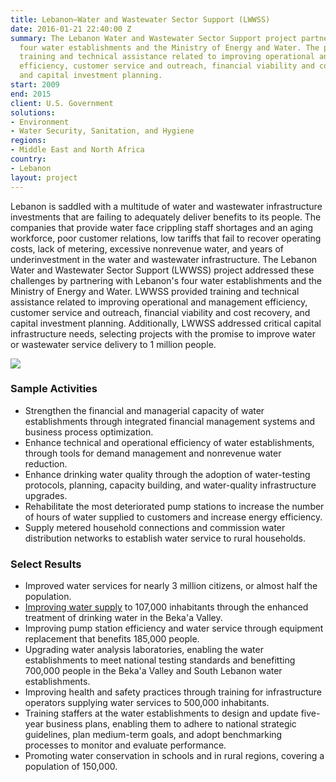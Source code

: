 ```yaml
---
title: Lebanon—Water and Wastewater Sector Support (LWWSS)
date: 2016-01-21 22:40:00 Z
summary: The Lebanon Water and Wastewater Sector Support project partnered with Lebanon's
  four water establishments and the Ministry of Energy and Water. The project provided
  training and technical assistance related to improving operational and management
  efficiency, customer service and outreach, financial viability and cost recovery,
  and capital investment planning.
start: 2009
end: 2015
client: U.S. Government
solutions:
- Environment
- Water Security, Sanitation, and Hygiene
regions:
- Middle East and North Africa
country:
- Lebanon
layout: project
---
```


Lebanon is saddled with a multitude of water and wastewater infrastructure investments that are failing to adequately deliver benefits to its people. The companies that provide water face crippling staff shortages and an aging workforce, poor customer relations, low tariffs that fail to recover operating costs, lack of metering, excessive nonrevenue water, and years of underinvestment in the water and wastewater infrastructure. The Lebanon Water and Wastewater Sector Support (LWWSS) project addressed these challenges by partnering with Lebanon's four water establishments and the Ministry of Energy and Water. LWWSS provided training and technical assistance related to improving operational and management efficiency, customer service and outreach, financial viability and cost recovery, and capital investment planning. Additionally, LWWSS addressed critical capital infrastructure needs, selecting projects with the promise to improve water or wastewater service delivery to 1 million people.

![][1]

### Sample Activities

* Strengthen the financial and managerial capacity of water establishments through integrated financial management systems and business process optimization.
* Enhance technical and operational efficiency of water establishments, through tools for demand management and nonrevenue water reduction.
* Enhance drinking water quality through the adoption of water-testing protocols, planning, capacity building, and water-quality infrastructure upgrades.
* Rehabilitate the most deteriorated pump stations to increase the number of hours of water supplied to customers and increase energy efficiency.
* Supply metered household connections and commission water distribution networks to establish water service to rural households.

### Select Results

* Improved water services for nearly 3 million citizens, or almost half the population.
* [Improving water supply][2] to 107,000 inhabitants through the enhanced treatment of drinking water in the Beka'a Valley.
* Improving pump station efficiency and water service through equipment replacement that benefits 185,000 people.
* Upgrading water analysis laboratories, enabling the water establishments to meet national testing standards and benefitting 700,000 people in the Beka'a Valley and South Lebanon water establishments.
* Improving health and safety practices through training for infrastructure operators supplying water services to 500,000 inhabitants.
* Training staffers at the water establishments to design and update five-year business plans, enabling them to adhere to national strategic guidelines, plan medium-term goals, and adopt benchmarking processes to monitor and evaluate performance.
* Promoting water conservation in schools and in rural regions, covering a population of 150,000.

[1]: https://assetify-dai.com/projects/lebanonwater.jpg
[2]: http://www.usaid.gov/results-data/success-stories/drinkable-water-increases-lebanon-city
